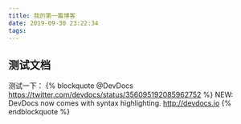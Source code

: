 ```yaml
---
title: 我的第一篇博客
date: 2019-09-30 23:22:34
tags:
---
```

## 测试文档
测试一下：
{% blockquote @DevDocs https://twitter.com/devdocs/status/356095192085962752 %}
NEW: DevDocs now comes with syntax highlighting. http://devdocs.io
{% endblockquote %}